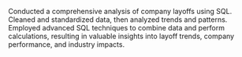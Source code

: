 Conducted a comprehensive analysis of company layoffs using SQL. Cleaned and standardized data, then analyzed trends and patterns. Employed advanced SQL techniques to combine data and perform calculations, resulting in valuable insights into layoff trends, company performance, and industry impacts.
